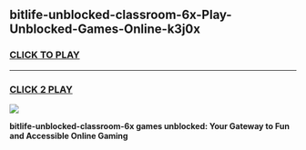 
## bitlife-unblocked-classroom-6x-Play-Unblocked-Games-Online-k3j0x
<h3>
<a href="https://premium76.site?title=bitlife-unblocked-classroom-6x&ref=25A">CLICK TO PLAY</a></h3>
<hr>

<h3>
<a href="https://premium76.site?title=bitlife-unblocked-classroom-6x&ref=25A">CLICK 2 PLAY</a>
  
</h3>

<a href="https://premium76.site?title=bitlife-unblocked-classroom-6x&ref=25A"><img src="https://clearcache.store/games.png"></a>


**bitlife-unblocked-classroom-6x games unblocked: Your Gateway to Fun and Accessible Online Gaming**

